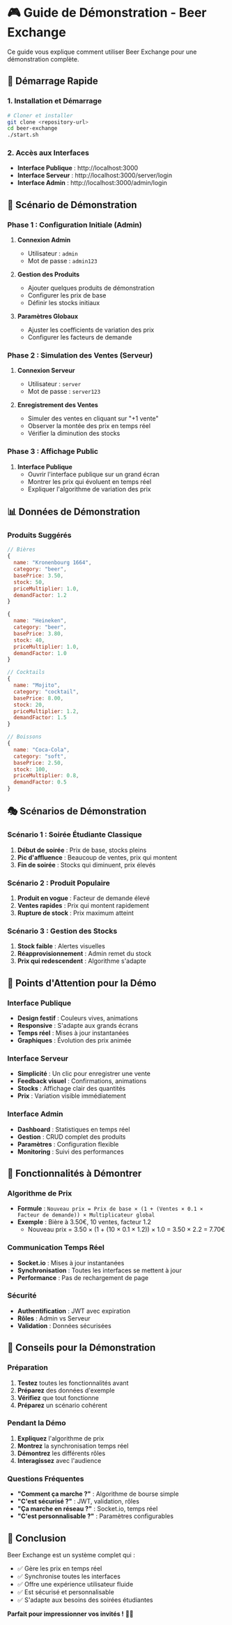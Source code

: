 # 🎮 Guide de Démonstration - Beer Exchange

Ce guide vous explique comment utiliser Beer Exchange pour une démonstration complète.

## 🚀 Démarrage Rapide

### 1. Installation et Démarrage
```bash
# Cloner et installer
git clone <repository-url>
cd beer-exchange
./start.sh
```

### 2. Accès aux Interfaces
- **Interface Publique** : http://localhost:3000
- **Interface Serveur** : http://localhost:3000/server/login
- **Interface Admin** : http://localhost:3000/admin/login

## 🎯 Scénario de Démonstration

### Phase 1 : Configuration Initiale (Admin)
1. **Connexion Admin**
   - Utilisateur : `admin`
   - Mot de passe : `admin123`

2. **Gestion des Produits**
   - Ajouter quelques produits de démonstration
   - Configurer les prix de base
   - Définir les stocks initiaux

3. **Paramètres Globaux**
   - Ajuster les coefficients de variation des prix
   - Configurer les facteurs de demande

### Phase 2 : Simulation des Ventes (Serveur)
1. **Connexion Serveur**
   - Utilisateur : `server`
   - Mot de passe : `server123`

2. **Enregistrement des Ventes**
   - Simuler des ventes en cliquant sur "+1 vente"
   - Observer la montée des prix en temps réel
   - Vérifier la diminution des stocks

### Phase 3 : Affichage Public
1. **Interface Publique**
   - Ouvrir l'interface publique sur un grand écran
   - Montrer les prix qui évoluent en temps réel
   - Expliquer l'algorithme de variation des prix

## 📊 Données de Démonstration

### Produits Suggérés
```javascript
// Bières
{
  name: "Kronenbourg 1664",
  category: "beer",
  basePrice: 3.50,
  stock: 50,
  priceMultiplier: 1.0,
  demandFactor: 1.2
}

{
  name: "Heineken",
  category: "beer", 
  basePrice: 3.80,
  stock: 40,
  priceMultiplier: 1.0,
  demandFactor: 1.0
}

// Cocktails
{
  name: "Mojito",
  category: "cocktail",
  basePrice: 8.00,
  stock: 20,
  priceMultiplier: 1.2,
  demandFactor: 1.5
}

// Boissons
{
  name: "Coca-Cola",
  category: "soft",
  basePrice: 2.50,
  stock: 100,
  priceMultiplier: 0.8,
  demandFactor: 0.5
}
```

## 🎭 Scénarios de Démonstration

### Scénario 1 : Soirée Étudiante Classique
1. **Début de soirée** : Prix de base, stocks pleins
2. **Pic d'affluence** : Beaucoup de ventes, prix qui montent
3. **Fin de soirée** : Stocks qui diminuent, prix élevés

### Scénario 2 : Produit Populaire
1. **Produit en vogue** : Facteur de demande élevé
2. **Ventes rapides** : Prix qui montent rapidement
3. **Rupture de stock** : Prix maximum atteint

### Scénario 3 : Gestion des Stocks
1. **Stock faible** : Alertes visuelles
2. **Réapprovisionnement** : Admin remet du stock
3. **Prix qui redescendent** : Algorithme s'adapte

## 🎨 Points d'Attention pour la Démo

### Interface Publique
- **Design festif** : Couleurs vives, animations
- **Responsive** : S'adapte aux grands écrans
- **Temps réel** : Mises à jour instantanées
- **Graphiques** : Évolution des prix animée

### Interface Serveur
- **Simplicité** : Un clic pour enregistrer une vente
- **Feedback visuel** : Confirmations, animations
- **Stocks** : Affichage clair des quantités
- **Prix** : Variation visible immédiatement

### Interface Admin
- **Dashboard** : Statistiques en temps réel
- **Gestion** : CRUD complet des produits
- **Paramètres** : Configuration flexible
- **Monitoring** : Suivi des performances

## 🔧 Fonctionnalités à Démontrer

### Algorithme de Prix
- **Formule** : `Nouveau prix = Prix de base × (1 + (Ventes × 0.1 × Facteur de demande)) × Multiplicateur global`
- **Exemple** : Bière à 3.50€, 10 ventes, facteur 1.2
  - Nouveau prix = 3.50 × (1 + (10 × 0.1 × 1.2)) × 1.0 = 3.50 × 2.2 = 7.70€

### Communication Temps Réel
- **Socket.io** : Mises à jour instantanées
- **Synchronisation** : Toutes les interfaces se mettent à jour
- **Performance** : Pas de rechargement de page

### Sécurité
- **Authentification** : JWT avec expiration
- **Rôles** : Admin vs Serveur
- **Validation** : Données sécurisées

## 📱 Conseils pour la Démonstration

### Préparation
1. **Testez** toutes les fonctionnalités avant
2. **Préparez** des données d'exemple
3. **Vérifiez** que tout fonctionne
4. **Préparez** un scénario cohérent

### Pendant la Démo
1. **Expliquez** l'algorithme de prix
2. **Montrez** la synchronisation temps réel
3. **Démontrez** les différents rôles
4. **Interagissez** avec l'audience

### Questions Fréquentes
- **"Comment ça marche ?"** : Algorithme de bourse simple
- **"C'est sécurisé ?"** : JWT, validation, rôles
- **"Ça marche en réseau ?"** : Socket.io, temps réel
- **"C'est personnalisable ?"** : Paramètres configurables

## 🎉 Conclusion

Beer Exchange est un système complet qui :
- ✅ Gère les prix en temps réel
- ✅ Synchronise toutes les interfaces
- ✅ Offre une expérience utilisateur fluide
- ✅ Est sécurisé et personnalisable
- ✅ S'adapte aux besoins des soirées étudiantes

**Parfait pour impressionner vos invités !** 🍺🎊
